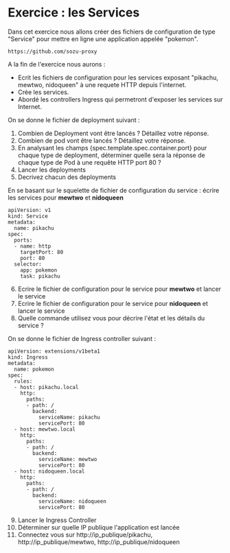 # Exercice : les Services 

Dans cet exercice nous allons créer des fichiers de configuration de type "Service" pour mettre en ligne une application appelée "pokemon".

`https://github.com/sozu-proxy`

A la fin de l'exercice nous aurons : 
- Ecrit les fichiers de configuration pour les services exposant "pikachu, mewtwo, nidoqueen" à une requete HTTP depuis l'internet. 
- Crée les services.
- Abordé les controllers Ingress qui permetront d'exposer les services sur Internet.

On se donne le fichier de deployment suivant : 

1. Combien de Deployment vont être lancés ? Détaillez votre réponse. 
2. Combien de pod vont être lancés ? Détaillez votre réponse.
3. En analysant les champs {spec.template.spec.container.port} pour chaque type de deployment, déterminer quelle sera la réponse de chaque type de Pod à une requête HTTP port 80 ? 
4. Lancer les deployments
5. Decrivez chacun des deployments 

En se basant sur le squelette de fichier de configuration du service :  écrire les services pour **mewtwo** et **nidoqueen**

``` 
apiVersion: v1
kind: Service
metadata:
  name: pikachu
spec:
  ports:
  - name: http
    targetPort: 80
    port: 80
  selector:
    app: pokemon
    task: pikachu
```

6. Ecrire le fichier de configuration pour le service pour **mewtwo**  et lancer le service 
7. Ecrire le fichier de configuration pour le service pour **nidoqueen** et lancer le service 
8. Quelle commande utilisez vous pour décrire l'état et les détails du service ? 


On se donne le fichier de Ingress controller suivant : 

``` 
apiVersion: extensions/v1beta1
kind: Ingress
metadata:
  name: pokemon
spec:
  rules:
  - host: pikachu.local
    http:
      paths:
      - path: /
        backend:
          serviceName: pikachu
          servicePort: 80
  - host: mewtwo.local
    http:
      paths:
      - path: /
        backend:
          serviceName: mewtwo
          servicePort: 80
  - host: nidoqueen.local
    http:
      paths:
      - path: /
        backend:
          serviceName: nidoqueen
          servicePort: 80
```

9. Lancer le Ingress Controller 
10. Déterminer sur quelle IP publique l'application est lancée 
11. Connectez vous sur http://ip_publique/pikachu, http://ip_publique/mewtwo, http://ip_publique/nidoqueen


